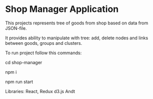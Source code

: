 # Shop Manager Application

This projects represents tree of goods from shop based on data from JSON-file.

It provides ability to manipulate with tree: add, delete nodes and links between goods, groups and clusters.

To run project follow this commands:

cd shop-manager 

npm i

npm run start

Libraries:
React,
Redux
d3.js
Andt